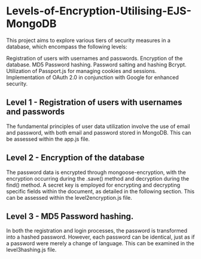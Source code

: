 # Levels-of-Encryption-Utilising-EJS-MongoDB

This project aims to explore various tiers of security measures in a database, which encompass the following levels:

Registration of users with usernames and passwords.
Encryption of the database.
MD5 Password hashing.
Password salting and hashing Bcrypt.
Utilization of Passport.js for managing cookies and sessions.
Implementation of OAuth 2.0 in conjunction with Google for enhanced security.


## Level 1 - Registration of users with usernames and passwords

The fundamental principles of user data utilization involve the use of email and password, with both email and password stored in MongoDB. This can be assessed within the app.js file.

## Level 2 - Encryption of the database

The password data is encrypted through mongoose-encryption, with the encryption occurring during the .save() method and decryption during the find() method. A secret key is employed for encrypting and decrypting specific fields within the document, as detailed in the following section. This can be assessed within the level2encryption.js file.

## Level 3 - MD5 Password hashing.

In both the registration and login processes, the password is transformed into a hashed password. However, each password can be identical, just as if a password were merely a change of language. This can be examined in the level3hashing.js file.
